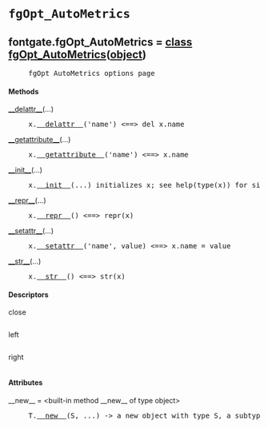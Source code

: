 

<a name="fontgate.fgOpt_AutoMetrics"></a>

# `fgOpt_AutoMetrics`


<dt class="class"><h2><span class="class-name">fontgate.fgOpt_AutoMetrics</span> = <a name="fontgate.fgOpt_AutoMetrics" href="#fontgate.fgOpt_AutoMetrics">class fgOpt_AutoMetrics</a>(<a href="./__builtin__.html#object">object</a>)</h2></dt><dd class="class"><dd>


<pre class="doc" markdown="0">fgOpt_AutoMetrics options page</pre>


</dd><h4 class="head-methods">Methods </h4><dl class="function"><dt><a name="fgOpt_AutoMetrics-__delattr__" href="#fgOpt_AutoMetrics-__delattr__"><span class="function-name">__delattr__</span></a><span class="argspec">(...)</span></dt><dd>

<pre class="doc" markdown="0">x.<a href="#fontgate.fgOpt_AutoMetrics-__delattr__">__delattr__</a>('name') <==> del x.name</pre>

</dd></dl>
<dl class="function"><dt><a name="fgOpt_AutoMetrics-__getattribute__" href="#fgOpt_AutoMetrics-__getattribute__"><span class="function-name">__getattribute__</span></a><span class="argspec">(...)</span></dt><dd>

<pre class="doc" markdown="0">x.<a href="#fontgate.fgOpt_AutoMetrics-__getattribute__">__getattribute__</a>('name') <==> x.name</pre>

</dd></dl>
<dl class="function"><dt><a name="fgOpt_AutoMetrics-__init__" href="#fgOpt_AutoMetrics-__init__"><span class="function-name">__init__</span></a><span class="argspec">(...)</span></dt><dd>

<pre class="doc" markdown="0">x.<a href="#fontgate.fgOpt_AutoMetrics-__init__">__init__</a>(...) initializes x; see help(type(x)) for signature</pre>

</dd></dl>
<dl class="function"><dt><a name="fgOpt_AutoMetrics-__repr__" href="#fgOpt_AutoMetrics-__repr__"><span class="function-name">__repr__</span></a><span class="argspec">(...)</span></dt><dd>

<pre class="doc" markdown="0">x.<a href="#fontgate.fgOpt_AutoMetrics-__repr__">__repr__</a>() <==> repr(x)</pre>

</dd></dl>
<dl class="function"><dt><a name="fgOpt_AutoMetrics-__setattr__" href="#fgOpt_AutoMetrics-__setattr__"><span class="function-name">__setattr__</span></a><span class="argspec">(...)</span></dt><dd>

<pre class="doc" markdown="0">x.<a href="#fontgate.fgOpt_AutoMetrics-__setattr__">__setattr__</a>('name', value) <==> x.name = value</pre>

</dd></dl>
<dl class="function"><dt><a name="fgOpt_AutoMetrics-__str__" href="#fgOpt_AutoMetrics-__str__"><span class="function-name">__str__</span></a><span class="argspec">(...)</span></dt><dd>

<pre class="doc" markdown="0">x.<a href="#fontgate.fgOpt_AutoMetrics-__str__">__str__</a>() <==> str(x)</pre>

</dd></dl>

  <h4 class="head-desc">Descriptors </h4><dl class="descriptor"><dt>close</dt>
<dd>

<pre class="doc" markdown="0"></pre>

</dd>
</dl>
<dl class="descriptor"><dt>left</dt>
<dd>

<pre class="doc" markdown="0"></pre>

</dd>
</dl>
<dl class="descriptor"><dt>right</dt>
<dd>

<pre class="doc" markdown="0"></pre>

</dd>
</dl>

  <h4 class="head-attrs">Attributes </h4><dl><dt><span class="other-name">__new__</span> = &lt;built-in method __new__ of type object&gt;<dd>

<pre class="doc" markdown="0">T.<a href="#fontgate.fgOpt_AutoMetrics-__new__">__new__</a>(S, ...) -> a new object with type S, a subtype of T</pre>

</dd></dl>
</dd>

